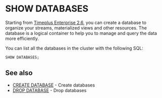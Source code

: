# SHOW DATABASES
Starting from [Timeplus Enterprise 2.6](/enterprise-v2.6), you can create a database to organize your streams, materialized views and other resources. The database is a logical container to help you to manage and query the data more efficiently.

You can list all the databases in the cluster with the following SQL:

```sql
SHOW DATABASES;
```

## See also
* [CREATE DATABASE](/sql-create-database) - Create databases
* [DROP DATABASE](/sql-drop-database) - Drop databases
